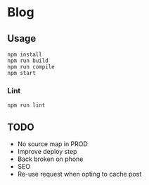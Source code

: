 # Blog

## Usage

```
npm install
npm run build
npm run compile
npm start
```

### Lint
```
npm run lint
```

## TODO

* No source map in PROD
* Improve deploy step
* Back broken on phone
* SEO
* Re-use request when opting to cache post
